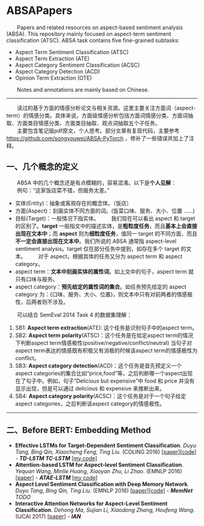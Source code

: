 # ABSAPapers
&emsp;&emsp;Papers and related resources on aspect-based sentiment analysis (ABSA). This repository mainly focused on aspect-term sentiment classification (ATSC). ABSA task contains five fine-grained subtasks:
- Aspect Term Sentiment Classification (ATSC)
- Aspect Term Extraction (ATE)
- Aspect Category Sentiment Classification (ACSC)
- Aspect Category Detection (ACD)
- Opinion Term Extraction (OTE)

&emsp;&emsp;Notes and annotations are mainly based on Chinese.

---

&emsp;&emsp;读过的基于方面的情感分析论文与相关资源。这里主要关注方面词（aspect-term）的情感分类。具体来说，方面级情感分析包括方面词情感分类、方面词抽取、方面类目情感分类、方面类目抽取、观点词抽取五个子任务。  
&emsp;&emsp;主要包含笔记版pdf原文，个人思考。部分文章有复现代码，主要参考 https://github.com/songyouwei/ABSA-PyTorch ，修补了一些错误并加上了注释。
## 一、几个概念的定义
&emsp;&emsp;ABSA 中的几个概念还是有点模糊的，容易混淆。以下是**个人见解**：  
&emsp;&emsp;例句：“这家饭店菜不错，但服务太差。”

* 实体(Entity)：抽象或客观存在的概念体。（饭店）
* 方面(Aspect)：刻画实体不同方面的词。(饭菜口味、服务、大小、位置 ……)
* 目标(Target)：一般情况下指实体。
&emsp;&emsp;我们现在可以看出 aspect 和 target 的区别了。**target** 一般指文中的描述实体，是**粗粒度任务**，而且**基本上会直接出现在文本中**；而 **aspect** 则为**细粒度任务**，值同一 target 的不同方面，而且**不一定会直接出现在文本中**。我们所说的 ABSA 通常指 aspect-level sentiment analysis。target 仅在部分任务中提到，如存在多个 target 的文本。
&emsp;&emsp;对于 aspect，根据具体的任务又分为 aspect term 和 aspect category。
* aspect term：**文本中刻画实体的属性词**。如上文中的句子，aspect term 就只有口味与服务。
* aspect category：**预先给定的属性词的集合**。如任务预先给定的 aspect category 为：{口味、服务、大小、位置}，则文本中只有对前两者的情感极性，后两者则不涉及。

&emsp;&emsp;可以结合 SemEval 2014 Task 4 的数据集理解：
1. SB1: **Aspect term extraction**(ATE): 这个任务是识别句子中的aspect term。
2. SB2: **Aspect term polarity**(ATSC)：这个任务是在给定aspect term的情况下判断aspect term情感极性(positive/negative/conflict/neutral) 当句子对aspect term表达的情感既有积极又有消极的时候该aspect term的情感极性为conflict。
3. SB3: **Aspect category detection**(ACD)：这个任务是首先预定义一个aspect categories的集合比如“price,food”等，之后判断哪一个aspect出现在了句子中。例如，句子“Delicious but expensive”中 food 和 price 并没有显示出现，但是可以通过 delicious 和 expensive 来推断出来。
4. SB4: **Aspect category polarity**(ACSC)：这个任务是对于一个句子给定aspect categories，之后判断该aspect category的情感极性。

---

## 二、Before BERT: Embedding Method
- **Effective LSTMs for Target-Dependent Sentiment Classification**. *Duyu Tang, Bing Qin, Xiaocheng Feng, Ting Liu*. (COLING 2016) [[paper]](https://www.aclweb.org/anthology/C16-1311)[[code]](https://drive.google.com/drive/folders/17RF8MZs456ov9MDiUYZp0SCGL6LvBQl6) - ***TD-LSTM TC-LSTM***  [[my code]](https://github.com/HJHGJGHHG/NLPPapers/tree/main/ABSA/ABSA)
- **Attention-based LSTM for Aspect-level Sentiment Classification**. *Yequan Wang, Minlie Huang, Xiaoyan Zhu, Li Zhao*. (EMNLP 2016) [[paper]](https://aclweb.org/anthology/D16-1058) - ***ATAE-LSTM***  [[my code]](https://github.com/HJHGJGHHG/NLPPapers/tree/main/ABSA/ABSA)
- **Aspect Level Sentiment Classification with Deep Memory Network**. *Duyu Tang, Bing Qin, Ting Liu*. (EMNLP 2016) [[paper]](https://www.aclweb.org/anthology/D16-1021)[[code]](https://drive.google.com/drive/folders/1Hc886aivHmIzwlawapzbpRdTfPoTyi1U) - ***MemNet*** 	*TODO*
- **Interactive Attention Networks for Aspect-Level Sentiment Classification**. *Dehong Ma, Sujian Li, Xiaodong Zhang, Houfeng Wang*. (IJCAI 2017) [[paper]](https://www.ijcai.org/proceedings/2017/0568.pdf) - ***IAN***